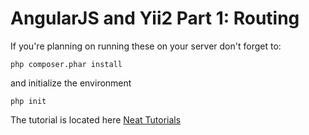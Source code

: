 AngularJS and Yii2 Part 1: Routing
================================

If you're planning on running these on your server don't forget to:
~~~
php composer.phar install
~~~
and initialize the environment
~~~
php init
~~~

The tutorial is located here [Neat Tutorials](http://blog.neattutorials.com/angularjs-yii2-part-1-routing/)
